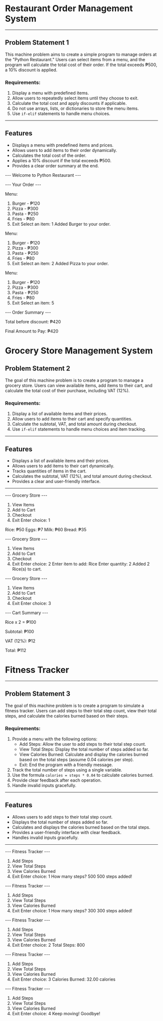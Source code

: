 
# Restaurant Order Management System
---

## Problem Statement 1

This machine problem aims to create a simple program to manage orders at the "Python Restaurant." Users can select items from a menu, and the program will calculate the total cost of their order. If the total exceeds ₱500, a 10% discount is applied.

### Requirements:
1. Display a menu with predefined items.
2. Allow users to repeatedly select items until they choose to exit.
3. Calculate the total cost and apply discounts if applicable.
4. Do not use arrays, lists, or dictionaries to store the menu items.
5. Use `if-elif` statements to handle menu choices.

---

## Features

- Displays a menu with predefined items and prices.
- Allows users to add items to their order dynamically.
- Calculates the total cost of the order.
- Applies a 10% discount if the total exceeds ₱500.
- Provides a clear order summary at the end.

--- Welcome to Python Restaurant ---

--- Your Order ---

Menu:
1. Burger - ₱120
2. Pizza - ₱300
3. Pasta - ₱250
4. Fries - ₱80
5. Exit
Select an item: 1
Added Burger to your order.

Menu:
1. Burger - ₱120
2. Pizza - ₱300
3. Pasta - ₱250
4. Fries - ₱80
5. Exit
Select an item: 2
Added Pizza to your order.

Menu:
1. Burger - ₱120
2. Pizza - ₱300
3. Pasta - ₱250
4. Fries - ₱80
5. Exit
Select an item: 5

--- Order Summary ---

Total before discount: ₱420

Final Amount to Pay: ₱420


# Grocery Store Management System

## Problem Statement 2

The goal of this machine problem is to create a program to manage a grocery store. Users can view available items, add items to their cart, and calculate the total cost of their purchase, including VAT (12%).

### Requirements:
1. Display a list of available items and their prices.
2. Allow users to add items to their cart and specify quantities.
3. Calculate the subtotal, VAT, and total amount during checkout.
4. Use `if-elif` statements to handle menu choices and item tracking.

---

## Features

- Displays a list of available items and their prices.
- Allows users to add items to their cart dynamically.
- Tracks quantities of items in the cart.
- Calculates the subtotal, VAT (12%), and total amount during checkout.
- Provides a clear and user-friendly interface.

---

--- Grocery Store ---
1. View Items
2. Add to Cart
3. Checkout
4. Exit
Enter choice: 1

Rice: ₱50
Eggs: ₱7
Milk: ₱60
Bread: ₱35

--- Grocery Store ---
1. View Items
2. Add to Cart
3. Checkout
4. Exit
Enter choice: 2
Enter item to add: Rice
Enter quantity: 2
Added 2 Rice(s) to cart.

--- Grocery Store ---
1. View Items
2. Add to Cart
3. Checkout
4. Exit
Enter choice: 3

--- Cart Summary ---

Rice x 2 = ₱100

Subtotal: ₱100

VAT (12%): ₱12

Total: ₱112


# Fitness Tracker

---

## Problem Statement 3

The goal of this machine problem is to create a program to simulate a fitness tracker. Users can add steps to their total step count, view their total steps, and calculate the calories burned based on their steps.

### Requirements:
1. Provide a menu with the following options:
   - Add Steps: Allow the user to add steps to their total step count.
   - View Total Steps: Display the total number of steps added so far.
   - View Calories Burned: Calculate and display the calories burned based on the total steps (assume 0.04 calories per step).
   - Exit: End the program with a friendly message.
2. Track the total number of steps using a single variable.
3. Use the formula `calories = steps * 0.04` to calculate calories burned.
4. Provide clear feedback after each operation.
5. Handle invalid inputs gracefully.

---

## Features

- Allows users to add steps to their total step count.
- Displays the total number of steps added so far.
- Calculates and displays the calories burned based on the total steps.
- Provides a user-friendly interface with clear feedback.
- Handles invalid inputs gracefully.

---

--- Fitness Tracker ---
1. Add Steps
2. View Total Steps
3. View Calories Burned
4. Exit
Enter choice: 1
How many steps? 500
500 steps added!

--- Fitness Tracker ---
1. Add Steps
2. View Total Steps
3. View Calories Burned
4. Exit
Enter choice: 1
How many steps? 300
300 steps added!

--- Fitness Tracker ---
1. Add Steps
2. View Total Steps
3. View Calories Burned
4. Exit
Enter choice: 2
Total Steps: 800

--- Fitness Tracker ---
1. Add Steps
2. View Total Steps
3. View Calories Burned
4. Exit
Enter choice: 3
Calories Burned: 32.00 calories

--- Fitness Tracker ---
1. Add Steps
2. View Total Steps
3. View Calories Burned
4. Exit
Enter choice: 4
Keep moving! Goodbye!


